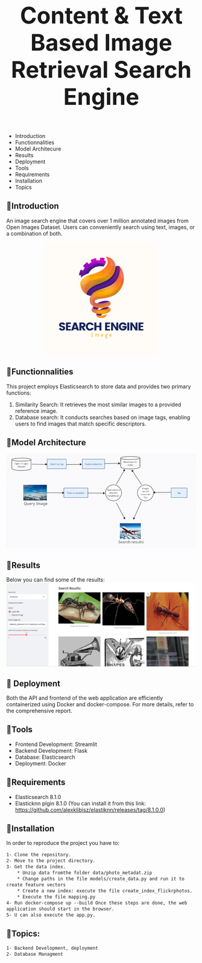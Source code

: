 
# <p align="center" style="font-size: 60px;"><strong>Content & Text Based Image Retrieval Search Engine</strong></p>

- Introduction
- Functionnalities
- Model Architecure 
- Results
- Deployment
- Tools
- Requirements
- Installation
- Topics
  
## 🔗Introduction 
An image search engine that covers over 1 million annotated images from Open Images Dataset. Users can conveniently search using text, images, or a combination of both.
<div align="center">
  <img src="/media/Search%20Engine.png" alt="Logo" width="300" height="300">
</div>

## 🔗Functionnalities
This project employs Elasticsearch to store data and provides two primary functions:
1. Similarity Search: It retrieves the most similar images to a provided reference image.
2. Database search: It conducts searches based on image tags, enabling users to find images that match specific descriptors.
 
## 🔗Model Architecture
![Architecture](/media/transormation.png)

## 🔗Results
Below you can find some of the results:
![Architecture](/media/result1.png)

## 🔗 Deployment
Both the API and frontend of the web application are efficiently containerized using Docker and docker-compose. For more details, refer to the comprehensive report.

## 🔗Tools
- Frontend Development: Streamlit
- Backend Development: Flask
- Database: Elasticsearch
- Deployment: Docker

## 🔗Requirements
  - Elasticsearch 8.1.0
  - Elasticknn plgin 8.1.0 (You can install it from this link: https://github.com/alexklibisz/elastiknn/releases/tag/8.1.0.0)
    
## 🔗Installation
In order to reproduce the project you have to:

    1- Clone the repository.
    2- Move to the project directory.
    3- Get the data index.
        * Unzip data fromthe folder data/photo_metadat.zip
        * Change paths in the file models/create_data.py and run it to create feature vectors 
        * Create a new index: execute the file create_index_flickrphotos.
        * Execute the file mapping.py
    4- Run docker-compose up --build Once these steps are done, the web application should start in the browser.
    5- U can also execute the app.py.

## 🔗Topics:
    1- Backend Development, deployment
    2- Database Managment
    

